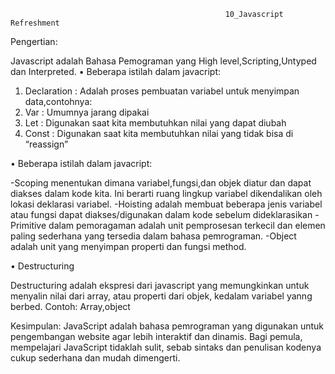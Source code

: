                                                     10_Javascript Refreshment 
Pengertian:

Javascript adalah Bahasa Pemograman yang High level,Scripting,Untyped dan Interpreted.
•	  Beberapa istilah dalam javacript:
1.	Declaration : Adalah proses pembuatan variabel untuk menyimpan data,contohnya:
2.	Var : Umumnya jarang dipakai
3.	Let : Digunakan saat kita membutuhkan nilai yang dapat diubah
4.	Const : Digunakan saat kita membutuhkan nilai yang tidak bisa di “reassign”

•	Beberapa istilah dalam javacript:

-Scoping menentukan dimana variabel,fungsi,dan objek diatur dan dapat diakses dalam kode kita. Ini berarti ruang lingkup variabel dikendalikan oleh lokasi deklarasi variabel.
-Hoisting adalah membuat beberapa jenis variabel atau fungsi dapat diakses/digunakan dalam kode sebelum dideklarasikan
-Primitive dalam pemoragaman adalah unit pemprosesan terkecil dan elemen paling sederhana yang tersedia dalam bahasa pemrograman.
-Object adalah unit yang menyimpan properti dan fungsi method.

•	Destructuring 

Destructuring adalah ekspresi dari javascript yang memungkinkan untuk menyalin nilai dari array, atau properti dari objek, kedalam variabel yanng berbed. Contoh: Array,object

Kesimpulan:
JavaScript adalah bahasa pemrograman yang digunakan untuk pengembangan website agar lebih interaktif dan dinamis. Bagi pemula, mempelajari JavaScript tidaklah sulit, sebab sintaks dan penulisan kodenya cukup sederhana dan mudah dimengerti.

